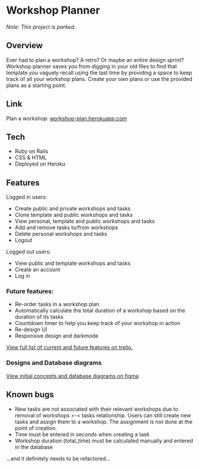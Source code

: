 # Workshop Planner

_Note: This project is parked._

## Overview
Ever had to plan a workshop? A retro? Or maybe an entire design sprint? 
Workshop planner saves you from digging in your old files to find that template you vaguely recall using the last time by providing a space to keep track of all your workshop plans. Create your own plans or use the provided plans as a starting point.


## Link
Plan a workshop: [workshop-plan.herokuapp.com](https://workshop-plan.herokuapp.com/)

## Tech

- Ruby on Rails
- CSS & HTML
- Deployed on Heroku

## Features

Logged in users:
- Create public and private workshops and tasks
- Clone template and public workshops and tasks
- View personal, template and public workshops and tasks
- Add and remove tasks to/from workshops
- Delete personal workshops and tasks
- Logout

Logged out users:
- View public and template workshops and tasks
- Create an account
- Log in

### Future features:
- Re-order tasks in a workshop plan
- Automatically calculate the total duration of a workshop based on the duration of its tasks
- Countdown timer to help you keep track of your workshop in action
- Re-design UI
- Responsive design and darkmode

[View full list of current and future features on trello.](https://trello.com/invite/b/0HBsn2Tl/bfe64da0ba313fa531003da977d0b31c/workshop-planner)


### Designs and Database diagrams
[View initial concepts and database diagrams on figma](https://www.figma.com/file/8OF5syt1JJbXythgf36XQv/Workshop-planner?node-id=0%3A1)

## Known bugs

- New tasks are not associated with their relevant workshops due to removal of workshops >-< tasks relationship. Users can still create new tasks and assign them to a workshop. The assignment is not done at the point of creation.
- Time must be entered in seconds when creating a task
- Workshop duration (total_time) must be calculated manually and entered in the database

...and it definitely needs to be refactored...

